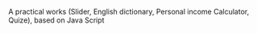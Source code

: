 A practical works (Slider, English dictionary, Personal income Calculator, Quize), based on Java Script
